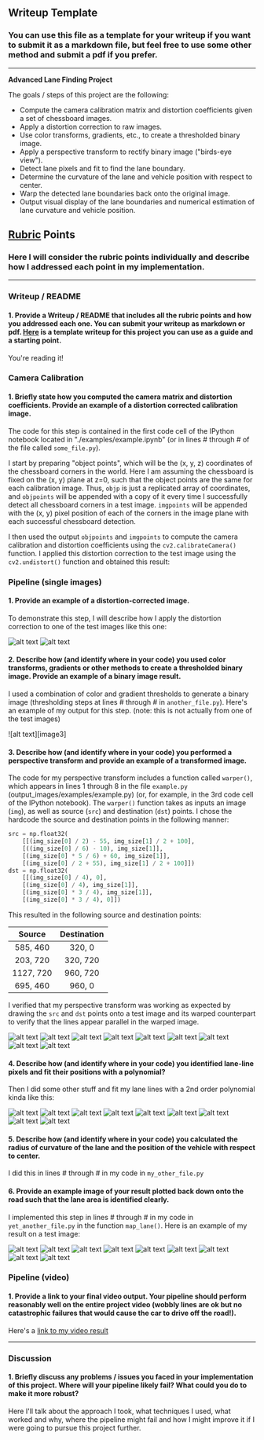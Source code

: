 ## Writeup Template

### You can use this file as a template for your writeup if you want to submit it as a markdown file, but feel free to use some other method and submit a pdf if you prefer.

---

**Advanced Lane Finding Project**

The goals / steps of this project are the following:

* Compute the camera calibration matrix and distortion coefficients given a set of chessboard images.
* Apply a distortion correction to raw images.
* Use color transforms, gradients, etc., to create a thresholded binary image.
* Apply a perspective transform to rectify binary image ("birds-eye view").
* Detect lane pixels and fit to find the lane boundary.
* Determine the curvature of the lane and vehicle position with respect to center.
* Warp the detected lane boundaries back onto the original image.
* Output visual display of the lane boundaries and numerical estimation of lane curvature and vehicle position.

[//]: # (Image References)

[distorted]: ./report_images/distorted.png "distorted"
[undistorted]: ./report_images/undistorted.png "undistorted"

[pipeline1]: ./report_images/pipeline_example_1.png "p1"
[pipeline2]: ./report_images/pipeline_example_2.png "p2"
[pipeline3]: ./report_images/pipeline_example_3.png "p3"
[pipeline4]: ./report_images/pipeline_example_4.png "p4"
[pipeline5]: ./report_images/pipeline_example_5.png "p5"
[pipeline6]: ./report_images/pipeline_example_6.png "p6"
[pipeline7]: ./report_images/pipeline_example_7.png "p7"
[pipeline8]: ./report_images/pipeline_example_8.png "p8"
[pipeline9]: ./report_images/pipeline_example_9.png "p9"

[polyfit1]: ./report_images/polyfit_1.png "py1"
[polyfit2]: ./report_images/polyfit_2.png "py2"
[polyfit3]: ./report_images/polyfit_3.png "py3"
[polyfit4]: ./report_images/polyfit_4.png "py4"
[polyfit5]: ./report_images/polyfit_5.png "py5"
[polyfit6]: ./report_images/polyfit_6.png "py6"
[polyfit7]: ./report_images/polyfit_7.png "py7"
[polyfit8]: ./report_images/polyfit_8.png "py8"
[polyfit9]: ./report_images/polyfit_9.png "py9"

[lane_project1]: ./report_images/color_proj_1.png "lp1"
[lane_project2]: ./report_images/color_proj_2.png "lp2"
[lane_project3]: ./report_images/color_proj_3.png "lp3"
[lane_project4]: ./report_images/color_proj_4.png "lp4"
[lane_project5]: ./report_images/color_proj_5.png "lp5"
[lane_project6]: ./report_images/color_proj_6.png "lp6"
[lane_project7]: ./report_images/color_proj_7.png "lp7"
[lane_project8]: ./report_images/color_proj_8.png "lp8"
[lane_project9]: ./report_images/color_proj_9.png "lp9"


[video1]: ./project_video.mp4 "Video"

## [Rubric](https://review.udacity.com/#!/rubrics/571/view) Points

### Here I will consider the rubric points individually and describe how I addressed each point in my implementation.  

---

### Writeup / README

#### 1. Provide a Writeup / README that includes all the rubric points and how you addressed each one.  You can submit your writeup as markdown or pdf.  [Here](https://github.com/udacity/CarND-Advanced-Lane-Lines/blob/master/writeup_template.md) is a template writeup for this project you can use as a guide and a starting point.  

You're reading it!

### Camera Calibration

#### 1. Briefly state how you computed the camera matrix and distortion coefficients. Provide an example of a distortion corrected calibration image.

The code for this step is contained in the first code cell of the IPython notebook located in "./examples/example.ipynb" (or in lines # through # of the file called `some_file.py`).  

I start by preparing "object points", which will be the (x, y, z) coordinates of the chessboard corners in the world. Here I am assuming the chessboard is fixed on the (x, y) plane at z=0, such that the object points are the same for each calibration image.  Thus, `objp` is just a replicated array of coordinates, and `objpoints` will be appended with a copy of it every time I successfully detect all chessboard corners in a test image.  `imgpoints` will be appended with the (x, y) pixel position of each of the corners in the image plane with each successful chessboard detection.  

I then used the output `objpoints` and `imgpoints` to compute the camera calibration and distortion coefficients using the `cv2.calibrateCamera()` function.  I applied this distortion correction to the test image using the `cv2.undistort()` function and obtained this result: 


### Pipeline (single images)

#### 1. Provide an example of a distortion-corrected image.

To demonstrate this step, I will describe how I apply the distortion correction to one of the test images like this one:

![alt text][Distorted]
![alt text][Undistorted]

#### 2. Describe how (and identify where in your code) you used color transforms, gradients or other methods to create a thresholded binary image.  Provide an example of a binary image result.

I used a combination of color and gradient thresholds to generate a binary image (thresholding steps at lines # through # in `another_file.py`).  Here's an example of my output for this step.  (note: this is not actually from one of the test images)

![alt text][image3]

#### 3. Describe how (and identify where in your code) you performed a perspective transform and provide an example of a transformed image.

The code for my perspective transform includes a function called `warper()`, which appears in lines 1 through 8 in the file `example.py` (output_images/examples/example.py) (or, for example, in the 3rd code cell of the IPython notebook).  The `warper()` function takes as inputs an image (`img`), as well as source (`src`) and destination (`dst`) points.  I chose the hardcode the source and destination points in the following manner:

```python
src = np.float32(
    [[(img_size[0] / 2) - 55, img_size[1] / 2 + 100],
    [((img_size[0] / 6) - 10), img_size[1]],
    [(img_size[0] * 5 / 6) + 60, img_size[1]],
    [(img_size[0] / 2 + 55), img_size[1] / 2 + 100]])
dst = np.float32(
    [[(img_size[0] / 4), 0],
    [(img_size[0] / 4), img_size[1]],
    [(img_size[0] * 3 / 4), img_size[1]],
    [(img_size[0] * 3 / 4), 0]])
```

This resulted in the following source and destination points:

| Source        | Destination   | 
|:-------------:|:-------------:| 
| 585, 460      | 320, 0        | 
| 203, 720      | 320, 720      |
| 1127, 720     | 960, 720      |
| 695, 460      | 960, 0        |

I verified that my perspective transform was working as expected by drawing the `src` and `dst` points onto a test image and its warped counterpart to verify that the lines appear parallel in the warped image.

![alt text][pipeline1]
![alt text][pipeline2]
![alt text][pipeline3]
![alt text][pipeline4]
![alt text][pipeline5]
![alt text][pipeline6]
![alt text][pipeline7]
![alt text][pipeline8]
![alt text][pipeline9]


#### 4. Describe how (and identify where in your code) you identified lane-line pixels and fit their positions with a polynomial?

Then I did some other stuff and fit my lane lines with a 2nd order polynomial kinda like this:

![alt text][polyfit1]
![alt text][polyfit2]
![alt text][polyfit3]
![alt text][polyfit4]
![alt text][polyfit5]
![alt text][polyfit6]
![alt text][polyfit7]
![alt text][polyfit8]
![alt text][polyfit9]

#### 5. Describe how (and identify where in your code) you calculated the radius of curvature of the lane and the position of the vehicle with respect to center.

I did this in lines # through # in my code in `my_other_file.py`

#### 6. Provide an example image of your result plotted back down onto the road such that the lane area is identified clearly.

I implemented this step in lines # through # in my code in `yet_another_file.py` in the function `map_lane()`.  Here is an example of my result on a test image:

![alt text][lane_project1]
![alt text][lane_project2]
![alt text][lane_project3]
![alt text][lane_project4]
![alt text][lane_project5]
![alt text][lane_project6]
![alt text][lane_project7]
![alt text][lane_project8]
![alt text][lane_project8]


### Pipeline (video)

#### 1. Provide a link to your final video output.  Your pipeline should perform reasonably well on the entire project video (wobbly lines are ok but no catastrophic failures that would cause the car to drive off the road!).

Here's a [link to my video result](./project_video.mp4)

---

### Discussion

#### 1. Briefly discuss any problems / issues you faced in your implementation of this project.  Where will your pipeline likely fail?  What could you do to make it more robust?

Here I'll talk about the approach I took, what techniques I used, what worked and why, where the pipeline might fail and how I might improve it if I were going to pursue this project further.  
